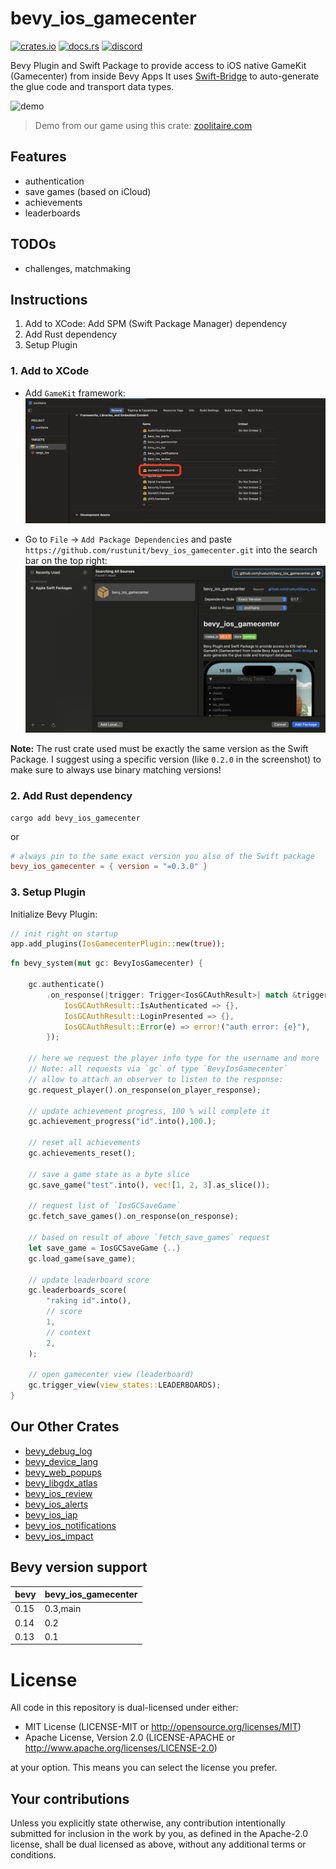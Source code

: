 # bevy_ios_gamecenter

[![crates.io][sh_crates]][lk_crates]
[![docs.rs][sh_docs]][lk_docs]
[![discord][sh_discord]][lk_discord]

[sh_crates]: https://img.shields.io/crates/v/bevy_ios_gamecenter.svg
[lk_crates]: https://crates.io/crates/bevy_ios_gamecenter
[sh_docs]: https://img.shields.io/docsrs/bevy_ios_gamecenter
[lk_docs]: https://docs.rs/bevy_ios_iap/latest/bevy_ios_gamecenter/
[sh_discord]: https://img.shields.io/discord/1176858176897953872?label=discord&color=5561E6
[lk_discord]: https://discord.gg/rQNeEnMhus

Bevy Plugin and Swift Package to provide access to iOS native GameKit (Gamecenter) from inside Bevy Apps
It uses [Swift-Bridge](https://github.com/chinedufn/swift-bridge) to auto-generate the glue code and transport data types.

![demo](./assets/demo.gif)

> Demo from our game using this crate: [zoolitaire.com](https://zoolitaire.com)

## Features
* authentication
* save games (based on iCloud)
* achievements
* leaderboards

## TODOs
* challenges, matchmaking

## Instructions

1. Add to XCode: Add SPM (Swift Package Manager) dependency
2. Add Rust dependency
3. Setup Plugin

### 1. Add to XCode

* Add `GameKit` framework:
![gamekit](./assets/framework.png)

* Go to `File` -> `Add Package Dependencies` and paste `https://github.com/rustunit/bevy_ios_gamecenter.git` into the search bar on the top right:
![xcode](./assets/xcode-spm.png)

**Note:** 
The rust crate used must be exactly the same version as the Swift Package.
I suggest using a specific version (like `0.2.0` in the screenshot) to make sure to always use binary matching versions!

### 2. Add Rust dependency

```
cargo add bevy_ios_gamecenter
``` 

or 

```toml
# always pin to the same exact version you also of the Swift package
bevy_ios_gamecenter = { version = "=0.3.0" }
```

### 3. Setup Plugin

Initialize Bevy Plugin:

```rust
// init right on startup
app.add_plugins(IosGamecenterPlugin::new(true));
```

```rust
fn bevy_system(mut gc: BevyIosGamecenter) {
    
    gc.authenticate()
        .on_response(|trigger: Trigger<IosGCAuthResult>| match &trigger.event().0 {
            IosGCAuthResult::IsAuthenticated => {},
            IosGCAuthResult::LoginPresented => {},
            IosGCAuthResult::Error(e) => error!("auth error: {e}"),
        });
    
    // here we request the player info type for the username and more
    // Note: all requests via `gc` of type `BevyIosGamecenter` 
    // allow to attach an observer to listen to the response:
    gc.request_player().on_response(on_player_response);

    // update achievement progress, 100 % will complete it
    gc.achievement_progress("id".into(),100.);

    // reset all achievements
    gc.achievements_reset();

    // save a game state as a byte slice
    gc.save_game("test".into(), vec![1, 2, 3].as_slice());

    // request list of `IosGCSaveGame`
    gc.fetch_save_games().on_response(on_response);

    // based on result of above `fetch_save_games` request
    let save_game = IosGCSaveGame {..} 
    gc.load_game(save_game);

    // update leaderboard score
    gc.leaderboards_score(
        "raking id".into(),
        // score
        1,
        // context
        2,
    );

    // open gamecenter view (leaderboard)
    gc.trigger_view(view_states::LEADERBOARDS);
}
```

## Our Other Crates

- [bevy_debug_log](https://github.com/rustunit/bevy_debug_log)
- [bevy_device_lang](https://github.com/rustunit/bevy_device_lang)
- [bevy_web_popups](https://github.com/rustunit/bevy_web_popups)
- [bevy_libgdx_atlas](https://github.com/rustunit/bevy_libgdx_atlas)
- [bevy_ios_review](https://github.com/rustunit/bevy_ios_review)
- [bevy_ios_alerts](https://github.com/rustunit/bevy_ios_alerts)
- [bevy_ios_iap](https://github.com/rustunit/bevy_ios_iap)
- [bevy_ios_notifications](https://github.com/rustunit/bevy_ios_notifications)
- [bevy_ios_impact](https://github.com/rustunit/bevy_ios_impact)

## Bevy version support

|bevy|bevy\_ios\_gamecenter|
|----|---|
|0.15|0.3,main|
|0.14|0.2|
|0.13|0.1|

# License

All code in this repository is dual-licensed under either:

- MIT License (LICENSE-MIT or http://opensource.org/licenses/MIT)
- Apache License, Version 2.0 (LICENSE-APACHE or http://www.apache.org/licenses/LICENSE-2.0)

at your option. This means you can select the license you prefer.

## Your contributions
Unless you explicitly state otherwise, any contribution intentionally submitted for inclusion in the work by you, as defined in the Apache-2.0 license, shall be dual licensed as above, without any additional terms or conditions.
